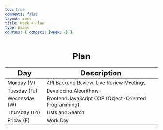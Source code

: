 ```yaml
---
toc: true
comments: false
layout: post
title: Week 4 Plan
type: plans
courses: { compsci: {week: 4} }
---
```


<h1 style="text-align: center;"><strong>Plan</strong></h1>
<table class="table">
    <thead>
        <tr>
            <th><font size="5">Day</font></th>
            <th><font size="5">Description</font></th>
        </tr>
    </thead>
    <tbody>
        <tr>
            <td>Monday (M)</td>
            <td>API Backend Review, Live Review Meetings</td>
        </tr>
        <tr>
            <td>Tuesday (Tu)</td>
            <td>Developing Algorithms</td>
        </tr>
        <tr>
            <td>Wednesday (W)</td>
            <td>Frontend JavaScript OOP (Object-Oriented Programming)</td>
        </tr>
        <tr>
            <td>Thursday (Th)</td>
            <td>Lists and Search</td>
        </tr>
        <tr>
            <td>Friday (F)</td>
            <td>Work Day</td>
        </tr>
    </tbody>
</table>